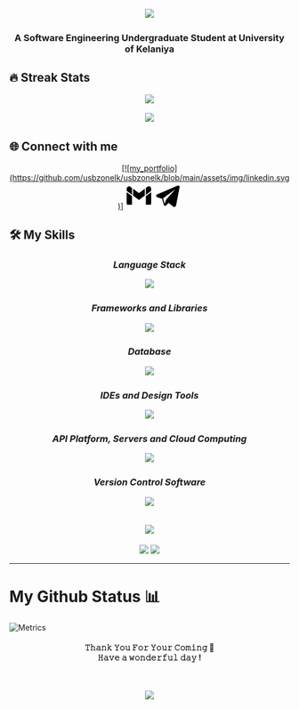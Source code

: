 <!-- [![xx](https://readme-typing-svg.herokuapp.com?font=Fira+Code&pause=1000&width=435&lines=Howdy+%F0%9F%91%8B%2C+I'm+Bhashith+Udawaththa)]
 -->



<p align="center">
<img src="https://readme-typing-svg.herokuapp.com?font=Fira+Code&pause=1000&width=435&lines=Howdy+%F0%9F%91%8B%2C+I'm+Bhashith+Udawaththa" />
</p>

<h3 align="center"><b>A Software Engineering Undergraduate Student at University of Kelaniya</i></b></h3>


<!-- <p align="center">
  <a href="https://skillicons.dev">
<img src="https://img.shields.io/tokei/lines/github/Pavithiran2000/e-commerce-webpage?color=%2319BB19FF&style=flat-square" />
  </a>
</p> -->


## 🔥 Streak Stats 
<p align="center">
 <img  src="https://github-readme-streak-stats.herokuapp.com?user=usbzonelk&theme=blue-green&border_radius=6&mode=weekly"/>
</p>

<div align="center">
<img src="https://github-readme-stats.vercel.app/api?username=usbzonelk&show_icons=true&theme=blue-green"  />
</p>
</div>

## 🌐 Connect with me 
<p align="center">
<a href = "https://www.linkedin.com/in/bhashith/" target="blank">
[![my_portfolio](https://github.com/usbzonelk/usbzonelk/blob/main/assets/img/linkedin.svg)]</a>
<a href="mailto:bhashith.me@gmail.com" target="blank">
<svg xmlns="http://www.w3.org/2000/svg" x="0px" y="0px" width="48" height="48" viewBox="0 0 50 50">
<path d="M12 23.403V23.39 10.389L11.88 10.3h-.01L9.14 8.28C7.47 7.04 5.09 7.1 3.61 8.56 2.62 9.54 2 10.9 2 12.41v3.602L12 23.403zM38 23.39v.013l10-7.391V12.41c0-1.49-.6-2.85-1.58-3.83-1.46-1.457-3.765-1.628-5.424-.403L38.12 10.3 38 10.389V23.39zM14 24.868l10.406 7.692c.353.261.836.261 1.189 0L36 24.868V11.867L25 20l-11-8.133V24.868zM38 25.889V41c0 .552.448 1 1 1h6.5c1.381 0 2.5-1.119 2.5-2.5V18.497L38 25.889zM12 25.889L2 18.497V39.5C2 40.881 3.119 42 4.5 42H11c.552 0 1-.448 1-1V25.889z"></path>
</svg></a>
<a href="https://t.me/bhashith_me" target="blank">
<svg xmlns="http://www.w3.org/2000/svg" x="0px" y="0px" width="48" height="48" viewBox="0 0 50 50">
<path d="M46.137,6.552c-0.75-0.636-1.928-0.727-3.146-0.238l-0.002,0C41.708,6.828,6.728,21.832,5.304,22.445	c-0.259,0.09-2.521,0.934-2.288,2.814c0.208,1.695,2.026,2.397,2.248,2.478l8.893,3.045c0.59,1.964,2.765,9.21,3.246,10.758	c0.3,0.965,0.789,2.233,1.646,2.494c0.752,0.29,1.5,0.025,1.984-0.355l5.437-5.043l8.777,6.845l0.209,0.125	c0.596,0.264,1.167,0.396,1.712,0.396c0.421,0,0.825-0.079,1.211-0.237c1.315-0.54,1.841-1.793,1.896-1.935l6.556-34.077	C47.231,7.933,46.675,7.007,46.137,6.552z M22,32l-3,8l-3-10l23-17L22,32z"></path>
</svg></a>
</p> 
  
  ## 🛠️ My Skills 
  
<h3 align="center"><b><i>Language Stack </i></b></h3>
<p align="center">
  <a href="https://skillicons.dev">
   <img src="https://skillicons.dev/icons?i=html,css,javascript,php,c,python," />
  </a>
</p>

<h3 align="center"><b><i>Frameworks and Libraries </i></b></h3>
<p align="center">
  <a href="https://skillicons.dev">
   <img src="https://skillicons.dev/icons?i=nodejs,react,redux,bootstrap,materialui," />
  </a>
</p>

<h3 align="center"><b><i>Database  </i></b></h3>
<p align="center">
  <a href="https://skillicons.dev">
   <img src="https://skillicons.dev/icons?i=mysql,mongo, " />
  </a>
</p>

<h3 align="center"><b><i>IDEs and Design Tools </i></b></h3>
<p align="center">
  <a href="https://skillicons.dev">
   <img src="https://skillicons.dev/icons?i=figma,xd,idea,vscode" />
  </a>
</p>

<h3 align="center"><b><i>API Platform, Servers and Cloud Computing</i></b></h3>
<p align="center">
  <a href="https://skillicons.dev">
   <img src="https://skillicons.dev/icons?i=postman" />
  </a>
</p>

<h3 align="center"><b><i>Version Control Software</i></b></h3>
<p align="center">
  <a href="https://skillicons.dev">
   <img src="https://skillicons.dev/icons?i=git,github,gitlab" />
  </a>
</p>

</br>

<div align="center">
<img src="https://github-readme-stats.vercel.app/api/top-langs/?username=usbzonelk&theme=blue-green&layout=compact" height="192px"/>
</div>

</br>

<div align="center">
        <img src="http://github-profile-summary-cards.vercel.app/api/cards/repos-per-language?username=usbzonelk&theme=blue_green"/>
        <img src="http://github-profile-summary-cards.vercel.app/api/cards/most-commit-language?username=usbzonelk&theme=blue_green"/>
</div>
<!-- [![Top Langs](https://github-readme-stats.vercel.app/api/top-langs/?username=usbzonelk&theme=blue-green&layout=compact)]
![](http://github-profile-summary-cards.vercel.app/api/cards/repos-per-language?username=usbzonelk&theme=blue_green)
![](http://github-profile-summary-cards.vercel.app/api/cards/most-commit-language?username=usbzonelk&theme=blue_green) -->

-----

# My Github Status 📊
![Metrics](https://metrics.lecoq.io/usbzonelk?template=classic&followup=1&achievements=1&activity=1&people=1&base=header%2C%20activity%2C%20community%2C%20repositories%2C%20metadata&base.indepth=false&base.hireable=false&base.skip=false&followup=false&followup.sections=repositories&followup.indepth=false&followup.archived=true&people=false&people.limit=24&people.identicons=true&people.identicons.hide=false&people.size=38&people.types=followers%2C%20following&people.shuffle=false&achievements=false&achievements.threshold=C&achievements.secrets=true&achievements.display=compact&achievements.limit=0&activity=false&activity.limit=5&activity.load=300&activity.days=14&activity.visibility=all&activity.timestamps=false&activity.filter=all&config.timezone=Asia%2FColombo)
</br>

<h4 align="center">
𝚃𝚑𝚊𝚗𝚔 𝚈𝚘𝚞 𝙵𝚘𝚛 𝚈𝚘𝚞𝚛 𝙲𝚘𝚖𝚒𝚗𝚐 🤝
  </br>
𝙷𝚊𝚟𝚎 𝚊 𝚠𝚘𝚗𝚍𝚎𝚛𝚏𝚞𝚕 𝚍𝚊𝚢 ! 
</h4>
</br>
<p align="center">
  <img src="https://img.shields.io/github/last-commit/usbzonelk/usbzonelk?logo=github&style=for-the-badge"/>
</p>
